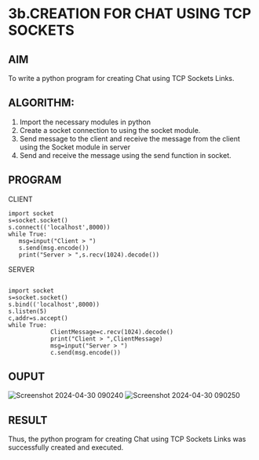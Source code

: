 # 3b.CREATION FOR CHAT USING TCP SOCKETS
## AIM
To write a python program for creating Chat using TCP Sockets Links.
## ALGORITHM:
1. Import the necessary modules in python
2. Create a socket connection to using the socket module.
3. Send message to the client and receive the message from the client using the Socket module in
 server
4. Send and receive the message using the send function in socket.
## PROGRAM
CLIENT
```
import socket 
s=socket.socket() 
s.connect(('localhost',8000)) 
while True: 
   msg=input("Client > ") 
   s.send(msg.encode()) 
   print("Server > ",s.recv(1024).decode())
```
SERVER
```
 
import socket 
s=socket.socket() 
s.bind(('localhost',8000)) 
s.listen(5) 
c,addr=s.accept() 
while True: 
            ClientMessage=c.recv(1024).decode() 
            print("Client > ",ClientMessage) 
            msg=input("Server > ") 
            c.send(msg.encode())
```

## OUPUT
![Screenshot 2024-04-30 090240](https://github.com/SAISANJAY10/3b_CHAT_USING_TCP_SOCKETS/assets/144228073/e0607625-d7c3-4361-8aec-8ec0ba30e53f)
![Screenshot 2024-04-30 090250](https://github.com/SAISANJAY10/3b_CHAT_USING_TCP_SOCKETS/assets/144228073/f1dac56f-8b5a-4aee-970f-832299bc6991)


## RESULT
Thus, the python program for creating Chat using TCP Sockets Links was successfully 
created and executed.
